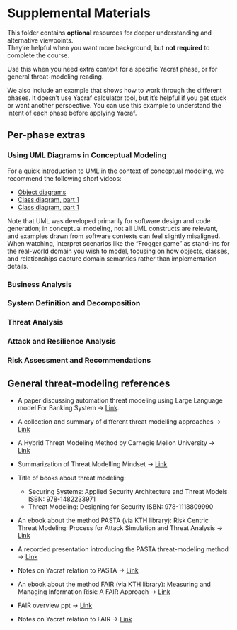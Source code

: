 # Supplemental Materials

This folder contains **optional** resources for deeper understanding and alternative viewpoints.  
They’re helpful when you want more background, but **not required** to complete the course.

Use this when you need extra context for a specific Yacraf phase, or for general threat-modeling reading.

We also include an example that shows how to work through the different phases. It doesn’t use Yacraf calculator tool, but it’s helpful if you get stuck or want another perspective. You can use this example to understand the intent of each phase before applying Yacraf.


## Per-phase extras

### Using UML Diagrams in Conceptual Modeling

For a quick introduction to UML in the context of conceptual modeling, we recommend the following short videos:

-  [Object diagrams](https://www.youtube.com/watch?v=OkxNKOAcOC0)
-  [Class diagram, part 1](https://www.youtube.com/watch?v=enx416yT55M)
-  [Class diagram, part 1](https://www.youtube.com/watch?v=KtCQDKZ64sY&pp=QAA%3D)

Note that UML was developed primarily for software design and code generation; in conceptual modeling, not all UML constructs are relevant, and examples drawn from software contexts can feel slightly misaligned. When watching, interpret scenarios like the “Frogger game” as stand-ins for the real-world domain you wish to model, focusing on how objects, classes, and relationships capture domain semantics rather than implementation details.

### Business Analysis 

### System Definition and Decomposition 

### Threat Analysis 

### Attack and Resilience Analysis 

### Risk Assessment and Recommendations 

## General threat-modeling references
- A paper discussing automation threat modeling using Large Language model For Banking System → [Link](https://arxiv.org/pdf/2411.17058). 
- A collection and summary of different threat modelling approaches → [Link](https://insights.sei.cmu.edu/sei_blog/2018/12/threat-modeling-12-available-methods.html)

- A Hybrid Threat Modeling Method by Carnegie Mellon University -> [Link](https://resources.sei.cmu.edu/asset_files/TechnicalNote/2018_004_001_516627.pdf) 
- Summarization of Threat Modelling Mindset → [Link](https://roberthurlbut.com/r/BSC2017TM)

- Title of books about threat modeling: 
    - Securing Systems: Applied Security Architecture and Threat Models ISBN: 978-1482233971 
    - Threat Modeling: Designing for Security ISBN: 978-1118809990

- An ebook about the method PASTA (via KTH library): Risk Centric Threat Modeling: Process for Attack Simulation and Threat Analysis →  [Link](https://learning.oreilly.com/library/view/risk-centric-threat/9780470500965/c08.xhtml#c8)
- A recorded presentation introducing the PASTA threat-modeling method → [Link](https://www.youtube.com/watch?v=TcwPZKMVZu4)

- Notes on Yacraf relation to PASTA → [Link](https://github.com/KTH-SSAS/EP2791-Cybersecurity-Threat-Modeling-and-Risk-Analysis/blob/master/Supplemental-Materials/Notes_on_Yacraf_relation_to_PASTA.md)

- An ebook about the method FAIR (via KTH library): Measuring and Managing Information Risk: A FAIR Approach → [Link](https://learning.oreilly.com/library/view/measuring-and-managing/9780124202313/XHTML/contents.xhtml)

- FAIR overview ppt -> [Link](https://cdn2.hubspot.net/hubfs/1616664/The%20FAIR%20Model_FINAL_Web%20Only.pdf)

- Notes on Yacraf relation to FAIR → [Link](https://github.com/KTH-SSAS/EP2791-Cybersecurity-Threat-Modeling-and-Risk-Analysis/blob/master/Supplemental-Materials/Notes_on_Yacraf_relation_to_FAIR.md)
